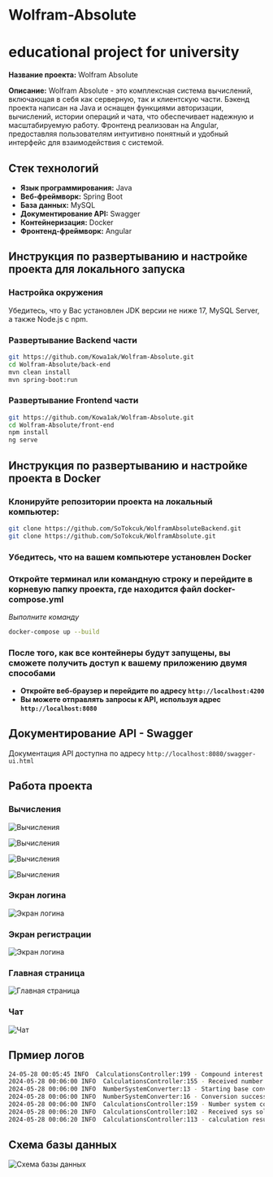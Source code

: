 # Wolfram-Absolute
educational project for university
=======
**Название проекта:** Wolfram Absolute

**Описание:** Wolfram Absolute - это комплексная система вычислений, включающая в себя как серверную, так и клиентскую части. Бэкенд проекта написан на Java и оснащен функциями авторизации, вычислений, истории операций и чата, что обеспечивает надежную и масштабируемую работу. Фронтенд реализован на Angular, предоставляя пользователям интуитивно понятный и удобный интерфейс для взаимодействия с системой. 

## Стек технологий

- **Язык программирования:** Java
- **Веб-фреймворк:** Spring Boot
- **База данных:** MySQL
- **Документирование API:** Swagger
- **Контейнеризация:** Docker
- **Фронтенд-фреймворк:** Angular 

## Инструкция по развертыванию и настройке проекта для локального запуска

### Настройка окружения
Убедитесь, что у Вас установлен JDK версии не ниже 17, MySQL Server, а также Node.js с npm.

### Развертывание Backend части

```bash
git https://github.com/Kowa1ak/Wolfram-Absolute.git
cd Wolfram-Absolute/back-end
mvn clean install
mvn spring-boot:run
```
### Развертывание Frontend части

```bash
git https://github.com/Kowa1ak/Wolfram-Absolute.git
cd Wolfram-Absolute/front-end
npm install
ng serve
```

## Инструкция по развертыванию и настройке проекта в Docker

### Клонируйте репозитории проекта на локальный компьютер:

```bash
git clone https://github.com/SoTokcuk/WolframAbsoluteBackend.git
git clone https://github.com/SoTokcuk/WolframAbsolute.git
```

### Убедитесь, что на вашем компьютере установлен Docker

### Откройте терминал или командную строку и перейдите в корневую папку проекта, где находится файл docker-compose.yml

*Выполните команду*
```bash
docker-compose up --build
```

### После того, как все контейнеры будут запущены, вы сможете получить доступ к вашему приложению двумя способами
- **Откройте веб-браузер и перейдите по адресу `http://localhost:4200`**
- **Вы можете отправлять запросы к API, используя адрес `http://localhost:8080`**

## Документирование API - Swagger
Документация API доступна по адресу `http://localhost:8080/swagger-ui.html`

## Работа проекта

### Вычисления
![Вычисления](./back-end/docs/vid0.gif)

![Вычисления](/back-end/docs/vid1.gif)

![Вычисления](./back-end/docs/vid2.gif)

![Вычисления](./back-end/docs/vid3.gif)

### Экран логина
![Экран логина](./back-end/docs/login_page.png)

### Экран регистрации
![Экран логина](./back-end/docs/reg_page.png)

### Главная страница
![Главная страница](./back-end/docs/main_page.png)

### Чат
![Чат](./back-end/docs/chat_page.png)

## Прмиер логов

```bash
24-05-28 00:05:45 INFO  CalculationsController:199 - Compound interest calculation completed with 5 years of data.
2024-05-28 00:06:00 INFO  CalculationsController:155 - Received number system conversion request: NumSysConverterRequest(email=tester@g, number=46, library=Java, base1=10, base2=3)
2024-05-28 00:06:00 INFO  NumberSystemConverter:13 - Starting base conversion for number: 46 from base 10 to base 3
2024-05-28 00:06:00 INFO  NumberSystemConverter:16 - Conversion successful. Result: 1201
2024-05-28 00:06:00 INFO  CalculationsController:159 - Number system conversion result: 1201
2024-05-28 00:06:20 INFO  CalculationsController:102 - Received sys solving calculation request: SlauRequest(equations={34, 46 | 875}, {2, 34 | 45}, threads=2, library=Java, email=tester@g)
2024-05-28 00:06:20 INFO  CalculationsController:113 - calculation result: {Result=26.01503759398496 -0.20676691729323304, Time: 0.0010998 seconds}
```

## Схема базы данных

![Схема базы данных](./back-end/docs/db_scheme.png)
